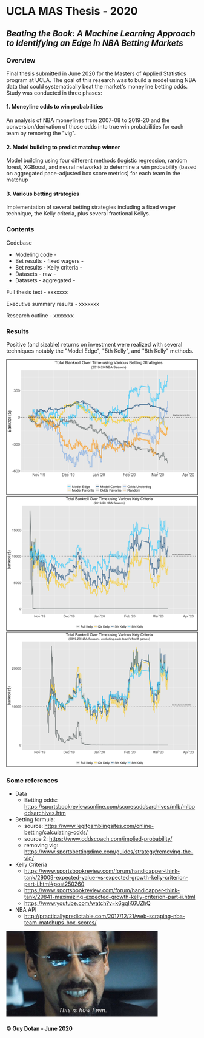 # UCLA MAS Thesis - 2020
## _Beating the Book: A Machine Learning Approach to Identifying an Edge in NBA Betting Markets_

### Overview
Final thesis submitted in June 2020 for the Masters of Applied Statistics program at UCLA. The goal of this research was to build a model using NBA data that could systematically beat the market's moneyline betting odds. Study was conducted in three phases:

#### 1. Moneyline odds to win probabilities
An analysis of NBA moneylines from 2007-08 to 2019-20 and the conversion/derivation of those odds into true win probabilities for each team by removing the "vig".

#### 2. Model building to predict matchup winner
Model building using four different methods (logistic regression, random forest, XGBoost, and neural networks) to determine a win probability (based on aggregated pace-adjusted box score metrics) for each team in the matchup

#### 3. Various betting strategies 
Implementation of several betting strategies including a fixed wager technique, the Kelly criteria, plus several fractional Kellys.  


### Contents

Codebase 

* Modeling code - 
* Bet results - fixed wagers - 
* Bet results - Kelly criteria - 
* Datasets - raw - 
* Datasets - aggregated - 

Full thesis text -  xxxxxxx

Executive summary results -  xxxxxxx

Research outline - xxxxxxx

### Results
Positive (and sizable) returns on investment were realized with several techniques notably the "Model Edge", "5th Kelly", and "8th Kelly" methods.

<p align = "center">
<img src="images/bet-perf-fixed-final.png" alt = "bet results fixed" width = "600" border = 1/>

<img src="images/bet-perf-kc-final.png" alt = "bet results kelly" width = "600" border = 1/>

<img src="images/bet-perf-kc-final2.png" alt = "bet results kelly 2" width = "600" border = 1/>
</p>

### Some references
* Data
	* Betting odds: https://sportsbookreviewsonline.com/scoresoddsarchives/mlb/mlboddsarchives.htm
* Betting formula:
	* source: https://www.legitgamblingsites.com/online-betting/calculating-odds/
	* source 2: https://www.oddscoach.com/implied-probability/
	* removing vig: https://www.sportsbettingdime.com/guides/strategy/removing-the-vig/ 
* Kelly Criteria
	* https://www.sportsbookreview.com/forum/handicapper-think-tank/29009-expected-value-vs-expected-growth-kelly-criterion-part-i.html#post250260
	* https://www.sportsbookreview.com/forum/handicapper-think-tank/29841-maximizing-expected-growth-kelly-criterion-part-ii.html
	* https://www.youtube.com/watch?v=k6gqlK6UZhQ
* NBA API
	* http://practicallypredictable.com/2017/12/21/web-scraping-nba-team-matchups-box-scores/


<img src="images/uncut.jpg" alt = "uncut gems" width = "400" />

#### &copy; Guy Dotan - June 2020
